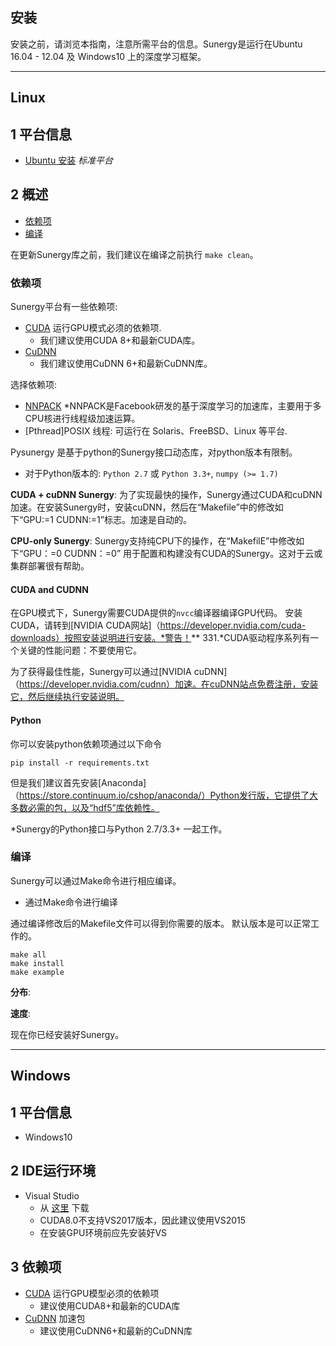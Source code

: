 ## 安装

安装之前，请浏览本指南，注意所需平台的信息。Sunergy是运行在Ubuntu 16.04 - 12.04 及 Windows10 上的深度学习框架。

-------

## Linux

## 1 平台信息

- [Ubuntu 安装](https://www.ubuntu.com/download/desktop) *标准平台*

## 2 概述

- [依赖项](#依赖项)
- [编译](#编译)

在更新Sunergy库之前，我们建议在编译之前执行 `make clean`。

### **依赖项**

Sunergy平台有一些依赖项:

* [CUDA](https://developer.nvidia.com/cuda-zone) 运行GPU模式必须的依赖项.
    * 我们建议使用CUDA 8+和最新CUDA库。
* [CuDNN](https://s3-us-west-2.amazonaws.com/vmaxx0/pyEvent_release/cudnn/cudnn-8.0-linux-x64-v6.0.tgz) 
    * 我们建议使用CuDNN 6+和最新CuDNN库。

选择依赖项:

* [NNPACK](https://github.com/Maratyszcza/NNPACK) 
    *NNPACK是Facebook研发的基于深度学习的加速库，主要用于多CPU核进行线程级加速运算。
* [Pthread]POSIX 线程: 可运行在 Solaris、FreeBSD、Linux 等平台.


Pysunergy 是基于python的Sunergy接口动态库，对python版本有限制。

* 对于Python版本的:  `Python 2.7` 或 `Python 3.3+`, `numpy (>= 1.7)`

**CUDA + cuDNN Sunergy**: 为了实现最快的操作，Sunergy通过CUDA和cuDNN加速。在安装Sunergy时，安装cuDNN，然后在“Makefile”中的修改如下“GPU:=1 CUDNN:=1”标志。加速是自动的。

**CPU-only Sunergy**: Sunergy支持纯CPU下的操作，在“MakefilE”中修改如下“GPU：=0 CUDNN：=0” 用于配置和构建没有CUDA的Sunergy。这对于云或集群部署很有帮助。

#### CUDA and CUDNN

在GPU模式下，Sunergy需要CUDA提供的`nvcc`编译器编译GPU代码。
安装CUDA，请转到[NVIDIA CUDA网站]（https://developer.nvidia.com/cuda-downloads）按照安装说明进行安装。*警告！** 331.*CUDA驱动程序系列有一个关键的性能问题：不要使用它。

为了获得最佳性能，Sunergy可以通过[NVIDIA cuDNN]（https://developer.nvidia.com/cudnn）加速。在cuDNN站点免费注册，安装它，然后继续执行安装说明。



#### Python

你可以安装python依赖项通过以下命令

    pip install -r requirements.txt

但是我们建议首先安装[Anaconda]（https://store.continuum.io/cshop/anaconda/）Python发行版，它提供了大多数必需的包，以及“hdf5”库依赖性。

*Sunergy的Python接口与Python 2.7/3.3+ 一起工作。

### **编译**

Sunergy可以通过Make命令进行相应编译。

* 通过Make命令进行编译

通过编译修改后的Makefile文件可以得到你需要的版本。 默认版本是可以正常工作的。

    make all
    make install
    make example

**分布**:

**速度**: 

现在你已经安装好Sunergy。

-----

## Windows

## 1 平台信息
* Windows10

## 2 IDE运行环境
* Visual Studio  
   * 从 [这里](https://visualstudio.microsoft.com/zh-hans/downloads/) 下载  
   * CUDA8.0不支持VS2017版本，因此建议使用VS2015
   * 在安装GPU环境前应先安装好VS
  
## 3 依赖项
* [CUDA](https://developer.nvidia.com/cuda-downloads) 运行GPU模型必须的依赖项  
  * 建议使用CUDA8+和最新的CUDA库  
* [CuDNN](https://developer.nvidia.com/rdp/cudnn-download) 加速包  
  * 建议使用CuDNN6+和最新的CuDNN库